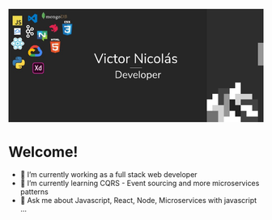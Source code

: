 ![Drag Racing](https://github.com/VictorNicolasLO/VictorNicolasLO/raw/master/github%20portada.jpg)
# Welcome!
- 🔭 I’m currently working as a full stack web developer
- 🌱 I’m currently learning CQRS - Event sourcing and more microservices patterns
- 💬 Ask me about Javascript, React, Node, Microservices with javascript ...
